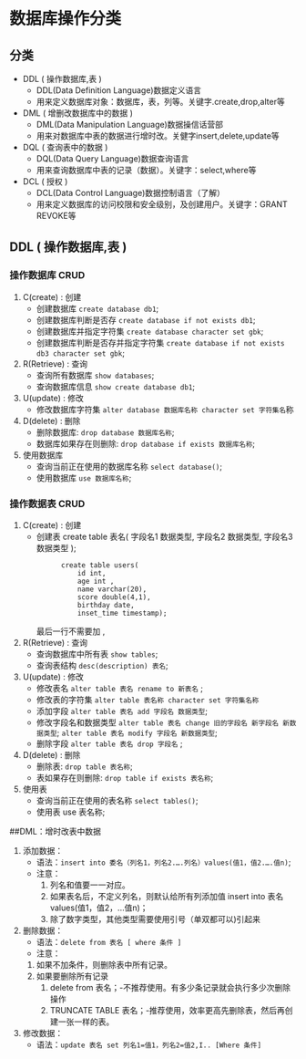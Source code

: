# 数据库操作分类
## 分类
* DDL ( 操作数据库,表 )
    * DDL(Data Definition Language)数据定义语言     
    * 用来定义数据库对象：数据库，表，列等。关键字.create,drop,alter等
* DML ( 增删改数据库中的数据 )
    * DML(Data Manipulation Language)数据操信话营部
    * 用来对数据库中表的数据进行增时改。关健字insert,delete,update等
* DQL ( 查询表中的数据 )
    * DQL(Data Query Language)数据查询语言
    * 用来查询数据库中表的记录（数据）。关键字：select,where等
* DCL ( 授权 )
    * DCL(Data Control Language)数据控制语言（了解）
    * 用来定义数据库的访问校限和安全级别，及创建用户。关键字：GRANT REVOKE等
    
## DDL ( 操作数据库,表 )
### 操作数据库 CRUD
1. C(create) : 创建
    * 创建数据库 `create database db1`; 
    * 创建数据库判断是否存 `create database if not exists db1`;
    * 创建数据库并指定字符集 `create database character set gbk`;
    * 创建数据库判断是否存并指定字符集 `create database if not exists db3 character set gbk`;
2. R(Retrieve) : 查询
    * 查询所有数据库 `show databases`;
    * 查询数据库信息 `show create database db1`;
3. U(update) : 修改
    * 修改数据库字符集 `alter database 数据库名称 character set 字符集名`称 
4. D(delete) : 删除
    * 删除数据库: `drop database 数据库名称`;
    * 数据库如果存在则删除: `drop database if exists 数据库名称`;
5. 使用数据库
    * 查询当前正在使用的数据库名称 `select database()`;
    * 使用数据库 `use 数据库名称`;
### 操作数据表 CRUD
1. C(create) : 创建
    * 创建表 create table 表名(
            字段名1 数据类型,
            字段名2 数据类型,
            字段名3 数据类型
        ); 
        ```text
              create table users(
                  id int,
                  age int ,
                  name varchar(20),
                  score double(4,1),
                  birthday date,
                  inset_time timestamp);
        ```
        最后一行不需要加 ,
2. R(Retrieve) : 查询
    * 查询数据库中所有表 `show tables`;
    * 查询表结构 `desc(description) 表名`;
3. U(update) : 修改
    * 修改表名 `alter table 表名 rename to 新表名` ;
    * 修改表的字符集 `alter table 表名称 character set 字符集名称` 
    * 添加字段 `alter table 表名 add 字段名 数据类型`;
    * 修改字段名和数据类型 `alter table 表名 change 旧的字段名 新字段名 新数据类型`;
                         `alter table 表名 modify 字段名 新数据类型`;
    * 删除字段 `alter table 表名 drop 字段名` ;
4. D(delete) : 删除
    * 删除表: `drop table 表名称`;
    * 表如果存在则删除: `drop table if exists 表名称`;
5. 使用表
    * 查询当前正在使用的表名称 `select tables()`;
    * 使用表 use 表名称;


##DML：增时改表中数据
1. 添加数据：
    * 语法：`insert into 委名（列名1，列名2.….列名）values(值1，值2.….值n)`;
    * 注意：
        1. 列名和值要一一对应。
        2. 如果表名后，不定义列名，则默认给所有列添加值
            insert into 表名 values(值1，值2，...值n)；
        3. 除了数字类型，其他类型需要使用引号（单双都可以)引起来
2. 删除数据：
    * 语法：`delete from 表名 [ where 条件 ]`
    * 注意：
    1. 如果不加条件，则删除表中所有记录。
    2. 如果要删除所有记录
        1. delete from 表名；-不推荐使用。有多少条记录就会执行多少次删除操作
        2. TRUNCATE TABLE 表名；-推荐使用，效率更高先删除表，然后再创建一张一样的表。
3. 修改数据：
    * 语法：`update 表名 set 列名1=值1，列名2=值2,I.. [Where 条件]`